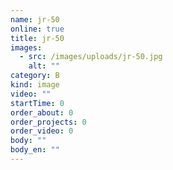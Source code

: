 ```yaml
---
name: jr-50
online: true
title: jr-50
images:
  - src: /images/uploads/jr-50.jpg
    alt: ""
category: B
kind: image
video: ""
startTime: 0
order_about: 0
order_projects: 0
order_video: 0
body: ""
body_en: ""
---
```

